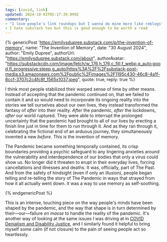 ```yaml
---
tags: [covid, link]
updated: 2024-10-03T05:17:39.999Z
commentary:
- "I love people's link roundups but I wanna do mine more like reblogs"
- I hate substack too but this is good enough to be worth a read
---
```


{% genericPost 'https://emilysdupree.substack.com/p/the-invention-of-memory',
    name: "The Invention of Memory",
    date: "30 August 2024",
    author: "Emily Dupree",
    authorUrl: "https://emilysdupree.substack.com/about",
    authorAvatar: "https://substackcdn.com/image/fetch/w_176,h_176,c_fill,f_webp,q_auto:good,fl_progressive:steep,g_auto/https%3A%2F%2Fsubstack-post-media.s3.amazonaws.com%2Fpublic%2Fimages%2F1195c430-46c8-4a1f-8ccf-3707c2c4fc8f_1565x1037.jpeg",
    quote: true,
    reply: true %}
  <p><span>I think most people stabilized their warped sense of time by other means. Instead of accepting that the pandemic continued on, that we failed to contain it and so would need to incorporate its ongoing reality into the stories we tell ourselves about our own lives, they instead transformed the fantasy of </span><em>after</em><span> into their reality. </span><em>After</em><span> the pandemic, </span><em>after</em><span> the lockdowns, </span><em>after</em><span> our world ruptured. They were able to interrupt the prolonged uncertainty that the pandemic had brought to all of our lives by erecting a finish line just in time for them to run through it. And as they ran through it, celebrating the fictional end of an arduous journey, they simultaneously invented a new </span><em>before</em><span>. This is the invention of memory.</span></p><p>The Pandemic became something temporally contained, its crisp boundaries providing a psychic safeguard to any lingering anxieties around the vulnerability and interdependence of our bodies that only a virus could show us. No longer did it threaten to erupt in their everyday lives, forcing cancellations and illnesses and deaths. It was, officially, part of The Past. And from the safety of hindsight (even if only an illusion), people began telling and re-telling the story of The Pandemic in ways that strayed from how it all actually went down. It was a way to use memory as self-soothing.</p>
{% endgenericPost %}

This is an intense, touching piece on the way people's minds have been shaped by
the pandemic, and the way that shape is in turn determined by their—our—failure
*en masse* to handle the reality of the pandemic. It's another way of looking at
the same issues I was driving at in [COVID Denialism and Disability Justice],
and I similarly found it helpful to bring myself some calm (if not closure) to
the pain of seeing people act so heartlessly.

[COVID Denialism and Disability Justice]: /blog/covid-denialism/
